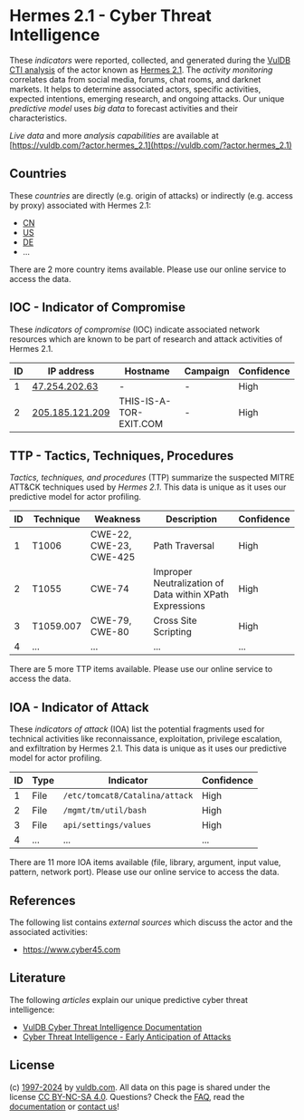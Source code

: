 # Hermes 2.1 - Cyber Threat Intelligence

These _indicators_ were reported, collected, and generated during the [VulDB CTI analysis](https://vuldb.com/?kb.cti) of the actor known as [Hermes 2.1](https://vuldb.com/?actor.hermes_2.1). The _activity monitoring_ correlates data from social media, forums, chat rooms, and darknet markets. It helps to determine associated actors, specific activities, expected intentions, emerging research, and ongoing attacks. Our unique _predictive model_ uses _big data_ to forecast activities and their characteristics.

_Live data_ and more _analysis capabilities_ are available at [https://vuldb.com/?actor.hermes_2.1](https://vuldb.com/?actor.hermes_2.1)

## Countries

These _countries_ are directly (e.g. origin of attacks) or indirectly (e.g. access by proxy) associated with Hermes 2.1:

* [CN](https://vuldb.com/?country.cn)
* [US](https://vuldb.com/?country.us)
* [DE](https://vuldb.com/?country.de)
* ...

There are 2 more country items available. Please use our online service to access the data.

## IOC - Indicator of Compromise

These _indicators of compromise_ (IOC) indicate associated network resources which are known to be part of research and attack activities of Hermes 2.1.

ID | IP address | Hostname | Campaign | Confidence
-- | ---------- | -------- | -------- | ----------
1 | [47.254.202.63](https://vuldb.com/?ip.47.254.202.63) | - | - | High
2 | [205.185.121.209](https://vuldb.com/?ip.205.185.121.209) | THIS-IS-A-TOR-EXIT.COM | - | High

## TTP - Tactics, Techniques, Procedures

_Tactics, techniques, and procedures_ (TTP) summarize the suspected MITRE ATT&CK techniques used by _Hermes 2.1_. This data is unique as it uses our predictive model for actor profiling.

ID | Technique | Weakness | Description | Confidence
-- | --------- | -------- | ----------- | ----------
1 | T1006 | CWE-22, CWE-23, CWE-425 | Path Traversal | High
2 | T1055 | CWE-74 | Improper Neutralization of Data within XPath Expressions | High
3 | T1059.007 | CWE-79, CWE-80 | Cross Site Scripting | High
4 | ... | ... | ... | ...

There are 5 more TTP items available. Please use our online service to access the data.

## IOA - Indicator of Attack

These _indicators of attack_ (IOA) list the potential fragments used for technical activities like reconnaissance, exploitation, privilege escalation, and exfiltration by Hermes 2.1. This data is unique as it uses our predictive model for actor profiling.

ID | Type | Indicator | Confidence
-- | ---- | --------- | ----------
1 | File | `/etc/tomcat8/Catalina/attack` | High
2 | File | `/mgmt/tm/util/bash` | High
3 | File | `api/settings/values` | High
4 | ... | ... | ...

There are 11 more IOA items available (file, library, argument, input value, pattern, network port). Please use our online service to access the data.

## References

The following list contains _external sources_ which discuss the actor and the associated activities:

* https://www.cyber45.com

## Literature

The following _articles_ explain our unique predictive cyber threat intelligence:

* [VulDB Cyber Threat Intelligence Documentation](https://vuldb.com/?kb.cti)
* [Cyber Threat Intelligence - Early Anticipation of Attacks](https://www.scip.ch/en/?labs.20201022)

## License

(c) [1997-2024](https://vuldb.com/?kb.changelog) by [vuldb.com](https://vuldb.com/?kb.about). All data on this page is shared under the license [CC BY-NC-SA 4.0](https://creativecommons.org/licenses/by-nc-sa/4.0/). Questions? Check the [FAQ](https://vuldb.com/?kb.faq), read the [documentation](https://vuldb.com/?kb) or [contact us](https://vuldb.com/?contact)!

